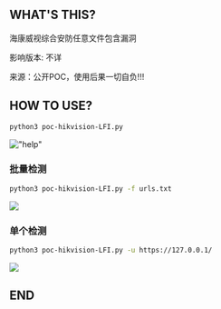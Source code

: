 ## WHAT'S THIS?

海康威视综合安防任意文件包含漏洞

影响版本: 不详

来源：公开POC，使用后果一切自负!!!



## HOW TO USE?

```bash
python3 poc-hikvision-LFI.py
```

!["help"](D:\MY-CODE\MyCode\poc\hikvision-lfi\images\3.jpg)

### 批量检测

```bash
python3 poc-hikvision-LFI.py -f urls.txt
```

![](D:\MY-CODE\MyCode\poc\hikvision-lfi\images\1.jpg)

### 单个检测

```bash
python3 poc-hikvision-LFI.py -u https://127.0.0.1/
```

![](D:\MY-CODE\MyCode\poc\hikvision-lfi\images\2.jpg)

## END
